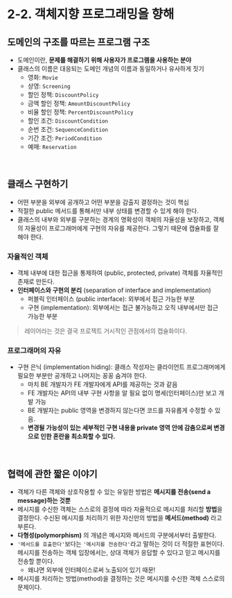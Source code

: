# 2-2. 객체지향 프로그래밍을 향해

## 도메인의 구조를 따르는 프로그램 구조

- 도메인이란, **문제를 해결하기 위해 사용자가 프로그램을 사용하는 분야**
- 클래스의 이름은 대응되는 도메인 개념의 이름과 동일하거나 유사하게 짓기
  - 영화: `Movie`
  - 상영: `Screening`
  - 할인 정책: `DiscountPolicy`
  - 금액 할인 정책: `AmountDiscountPolicy`
  - 비율 할인 정책: `PercentDiscountPolicy`
  - 할인 조건: `DiscountCondition`
  - 순번 조건: `SequenceCondition`
  - 기간 조건: `PeriodCondition`
  - 예매: `Reservation`

<br>

## 클래스 구현하기

- 어떤 부분을 외부에 공개하고 어떤 부분을 감출지 결정하는 것이 핵심
- 적절한 public 메서드를 통해서만 내부 상태를 변경할 수 있게 해야 한다.
- 클래스의 내부와 외부를 구분하는 경계의 명확성이 객체의 자율성을 보장하고, 객체의 자율성이 프로그래머에게 구현의 자유를 제공한다. 그렇기 때문에 캡슐화를 잘 해야 한다.

### 자율적인 객체

- 객체 내부에 대한 접근을 통제하여 (public, protected, private) 객체를 자율적인 존재로 만든다.
- **인터페이스와 구현의 분리** (separation of interface and implementation)
  - 퍼블릭 인터페이스 (public interface): 외부에서 접근 가능한 부분
  - 구현 (implementation): 외부에서는 접근 불가능하고 오직 내부에서만 접근 가능한 부분

> 레이어라는 것은 결국 프로젝트 거시적인 관점에서의 캡슐화이다.

### 프로그래머의 자유

- 구현 은닉 (implementation hiding): 클래스 작성자는 클라이언트 프로그래머에게 필요한 부분만 공개하고 나머지는 꽁꽁 숨겨야 한다.
  - 마치 BE 개발자가 FE 개발자에게 API를 제공하는 것과 같음
  - FE 개발자는 API의 내부 구현 사항을 알 필요 없이 명세(인터페이스)만 보고 개발 가능
  - BE 개발자는 public 영역을 변경하지 않는다면 코드를 자유롭게 수정할 수 있음.
  - **변경될 가능성이 있는 세부적인 구현 내용을 private 영역 안에 감춤으로써 변경으로 인한 혼란을 최소화할 수 있다.**

<br>

## 협력에 관한 짧은 이야기

- 객체가 다른 객체와 상호작용할 수 있는 유일한 방법은 **메시지를 전송(send a message)하는 것뿐**
- 메시지를 수신한 객체는 스스로의 결정에 따라 자율적으로 메시지를 처리할 **방법**을 결정한다. 수신된 메시지를 처리하기 위한 자신만의 방법을 **메서드(method)** 라고 부른다.
- **다형성(polymorphism)** 의 개념은 메시지와 메서드의 구분에서부터 출발한다.
- `'메서드를 호출한다'`보다는 `'메시지를 전송한다'`라고 말하는 것이 더 적절한 표현이다. 메시지를 전송하는 객체 입장에서는, 상대 객체가 응답할 수 있다고 믿고 메시지를 전송할 뿐이다.
  - 왜냐면 외부에 인터페이스로써 노출되어 있기 때문!
- 메시지를 처리하는 방법(method)을 결정하는 것은 메시지를 수신한 객체 스스로의 문제이다.
